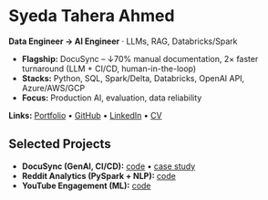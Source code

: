 # Syeda Tahera Ahmed
**Data Engineer → AI Engineer** · LLMs, RAG, Databricks/Spark

- **Flagship:** DocuSync – ↓70% manual documentation, 2× faster turnaround (LLM + CI/CD, human-in-the-loop)
- **Stacks:** Python, SQL, Spark/Delta, Databricks, OpenAI API, Azure/AWS/GCP
- **Focus:** Production AI, evaluation, data reliability

**Links:** [Portfolio](#) • [GitHub](https://github.com/yourhandle) • [LinkedIn](#) • [CV](#)

## Selected Projects
- **DocuSync (GenAI, CI/CD):** [code](https://github.com/TaheraAhmed/docusync) • [case study](#)
- **Reddit Analytics (PySpark + NLP):** [code](https://github.com/TaheraAhmed/reddit-analytics)
- **YouTube Engagement (ML):** [code](https://github.com/TaheraAhmed/youtube-engagement)
